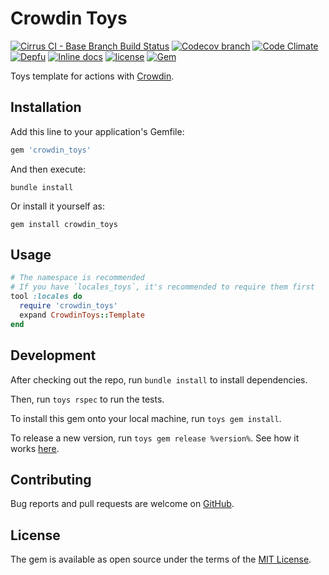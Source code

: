 # Crowdin Toys

[![Cirrus CI - Base Branch Build Status](https://img.shields.io/cirrus/github/AlexWayfer/crowdin_toys?style=flat-square)](https://cirrus-ci.com/github/AlexWayfer/crowdin_toys)
[![Codecov branch](https://img.shields.io/codecov/c/github/AlexWayfer/crowdin_toys/main.svg?style=flat-square)](https://codecov.io/gh/AlexWayfer/crowdin_toys)
[![Code Climate](https://img.shields.io/codeclimate/maintainability/AlexWayfer/crowdin_toys.svg?style=flat-square)](https://codeclimate.com/github/AlexWayfer/crowdin_toys)
[![Depfu](https://img.shields.io/depfu/AlexWayfer/benchmark_toys?style=flat-square)](https://depfu.com/repos/github/AlexWayfer/crowdin_toys)
[![Inline docs](https://inch-ci.org/github/AlexWayfer/crowdin_toys.svg?branch=main)](https://inch-ci.org/github/AlexWayfer/crowdin_toys)
[![license](https://img.shields.io/github/license/AlexWayfer/crowdin_toys.svg?style=flat-square)](https://github.com/AlexWayfer/crowdin_toys/blob/main/LICENSE.txt)
[![Gem](https://img.shields.io/gem/v/crowdin_toys.svg?style=flat-square)](https://rubygems.org/gems/crowdin_toys)

Toys template for actions with [Crowdin](https://crowdin.com/).

## Installation

Add this line to your application's Gemfile:

```ruby
gem 'crowdin_toys'
```

And then execute:

```shell
bundle install
```

Or install it yourself as:

```shell
gem install crowdin_toys
```

## Usage

```ruby
# The namespace is recommended
# If you have `locales_toys`, it's recommended to require them first
tool :locales do
  require 'crowdin_toys'
  expand CrowdinToys::Template
end
```

## Development

After checking out the repo, run `bundle install` to install dependencies.

Then, run `toys rspec` to run the tests.

To install this gem onto your local machine, run `toys gem install`.

To release a new version, run `toys gem release %version%`.
See how it works [here](https://github.com/AlexWayfer/gem_toys#release).

## Contributing

Bug reports and pull requests are welcome on [GitHub](https://github.com/AlexWayfer/crowdin_toys).

## License

The gem is available as open source under the terms of the
[MIT License](https://opensource.org/licenses/MIT).
